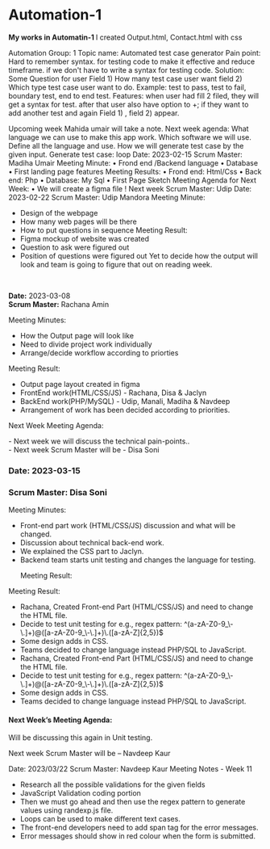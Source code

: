 # Automation-1

<p><b> My works in Automatin-1 </b> I created Output.html, Contact.html with css </p>

Automation Group: 1
Topic name: Automated test case generator
Pain point: Hard to remember syntax. for testing code to make it effective and reduce timeframe. if we don't have to write a syntax for testing code.
Solution: Some Question for user
Field 1) How many test case user want
field 2) Which type test case user want to do. Example: test to pass, test to fail, boundary test, end to end test.
 Features:
 when user had fill 2 filed, they will get a syntax for test.
 after that user also have option to +; if they want to add another test and again Field 1) , field 2) appear.
 
 
Upcoming week
Mahida umair will take a note.
Next week agenda: 
What language we can use to make this app work.
Which software we will use.
Define all the language and use.
How we will generate test case by the given input.
Generate test case: loop
Date: 2023-02-15
Scrum Master: Madiha Umair
Meeting Minute:
•	Frond end /Backend language
•	Database 
•	First landing page features
Meeting Results:
•	Frond end: Html/Css
•	Back end: Php
•	Database: My Sql
•	First Page Sketch
Meeting Agenda for Next Week:
•	We will create a figma file !
Next week Scrum Master: Udip
Date: 2023-02-22
Scrum Master: Udip Mandora
Meeting Minute:
 - Design of the webpage
 - How many web pages will be there
 - How to put questions in sequence 
Meeting Result: 
 - Figma mockup of website was created
 - Question to ask were figured out
 - Position of questions were figured out
Yet to decide how the output will look and team is going to figure that out on reading week.
<br>
<p><strong>Date:</strong> 2023-03-08<br>
<strong>Scrum Master:</strong> Rachana Amin<br></p>
<p>Meeting Minutes:</p>
<ul>
<li> How the Output page will look like</li>
<li> Need to divide project work individually</li>
<li> Arrange/decide workflow according to priorties</li>
</ul>
<p>Meeting Result:</p>
<ul>
<li> Output page layout created in figma</li>
<li> FrontEnd work(HTML/CSS/JS) - Rachana, Disa & Jaclyn</li>
<li> BackEnd work(PHP/MySQL) - Udip, Manali, Madiha & Navdeep</li>
<li> Arrangement of work has been decided according to priorities.</li>
</ul>
<p>Next Week Meeting Agenda:</p>
<p> - Next week we will discuss the technical pain-points..<br>
 - Next week Scrum Master will be - Disa Soni</p>

<h3>Date: 2023-03-15</h3>
<h3>Scrum Master: Disa Soni</h3>
<p>Meeting Minutes:</p>
<ul>
<li>	Front-end part work (HTML/CSS/JS) discussion and what will be changed. </li>
<li>	Discussion about technical back-end work.</li>
<li>	We explained the CSS part to Jaclyn. </li>
<li>	Backend team starts unit testing and changes the language for testing. </li>
 <p>Meeting Result:</p>
 </ul>
<p>Meeting Result:</p>
 <ul>
  <li>	Rachana, Created Front-end Part (HTML/CSS/JS) and need to change the HTML file.</li>
  <li>	Decide to test unit testing for e.g., regex pattern: ^(a-zA-Z0-9_\-\.]+)@([a-zA-Z0-9_\-\.]+)\.([a-zA-Z]{2,5})$</li>
  <li>	Some design adds in CSS.</li>
  <li>	Teams decided to change language instead PHP/SQL to JavaScript.</li>
<li>	Rachana, Created Front-end Part (HTML/CSS/JS) and need to change the HTML file.</li>
<li>	Decide to test unit testing for e.g., regex pattern: ^(a-zA-Z0-9_\-\.]+)@([a-zA-Z0-9_\-\.]+)\.([a-zA-Z]{2,5})$</li>
<li>	Some design adds in CSS.</li>
<li>	Teams decided to change language instead PHP/SQL to JavaScript.</li>
</ul>

  <h4>Next Week’s Meeting Agenda:</h4>
  <p>Will be discussing this again in Unit testing.</p>
  <p>Next week Scrum Master will be – Navdeep Kaur</p>
  
  Date: 2023/03/22
Scrum Master: Navdeep Kaur
Meeting Notes - Week 11
-	Research all the possible validations for the given fields
-	JavaScript Validation coding portion
-	Then we must go ahead and then use the regex pattern to generate values using randexp.js file.
-	Loops can be used to make different text cases.
-	The front-end developers need to add span tag for the error messages.
-	Error messages should show in red colour when the form is submitted.
